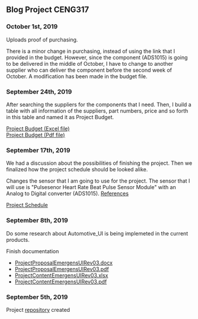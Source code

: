 <!DOCTYPE html> 
<html>
	<head>
	</head>
	<body>
		<h2>Blog Project CENG317 </h2>
		<h3>October 1st, 2019</h3> 
		<p>Uploads proof of purchasing.</p>
		<p>There is a minor change in purchasing, instead of using the link that I provided in the budget. However, since the component (ADS1015) is going to be delivered in the middle of October, I have to change to another supplier who can deliver the component before the second week of October. A modification has been made in the budget file.</p>
		<h3>September 24th, 2019</h3>
		<p>After searching the suppliers for the components that I need. Then, I build a table with all information of the suppliers, part numbers, price and so forth in this table and named it as Project Budget. </p>
		<a href='https://github.com/qu0cquyen/Automotive_UI/blob/master/documentation/ProjectBudget.xlsx'>Project Budget (Excel file)</a><br>
		<a href='https://github.com/qu0cquyen/Automotive_UI/blob/master/documentation/ProjectBudget.pdf'>Project Budget (Pdf file)</a>
		<h3>September 17th, 2019</h3>
		<p>We had a discussion about the possibilities of finishing the project. Then we finalized how the project schedule should be looked alike.</p>
		<p>Changes the sensor that I am going to use for the project. The sensor that I will use is "Pulsesenor Heart Rate Beat Pulse Sensor Module" with an Analog to Digital converter (ADS1015). <a href='http://udayankumar.com/2016/05/17/heart-beat-raspberry/'>References</a></p>
		<a href='https://github.com/qu0cquyen/Automotive_UI/blob/master/documentation/ProjectSchedule.pdf'>Project Schedule</a>
		<h3>September 8th, 2019</h3> 
		<p>Do some research about Automotive_UI is being implemeted in the current products.</p>
		<p>Finish documentation</p>
		<ul>
			<li><a href='https://github.com/qu0cquyen/Automotive_UI/blob/master/documentation/ProjectProposalEmergensUIRev03.docx'>ProjectProposalEmergensUIRev03.docx</a></li>
			<li><a href='https://github.com/qu0cquyen/Automotive_UI/blob/master/documentation/ProjectProposalEmergensUIRev03.pdf'>ProjectProposalEmergensUIRev03.pdf</a></li>
			<li><a href='https://github.com/qu0cquyen/Automotive_UI/blob/master/documentation/ProposalContentEmergensUIRev03.xlsx'>ProjectContentEmergensUIRev03.xlsx</a></li>
			<li><a href='https://github.com/qu0cquyen/Automotive_UI/blob/master/documentation/ProposalContentEmergensUIRev03.pdf'>ProjectContentEmergensUIRev03.pdf</a></li>
		</ul>
		<h3>September 5th, 2019</h3>
		<p>Project <a href='https://qu0cquyen.github.io/Automotive_UI/'>repository</a> created</p>
	</body>
</html> 
